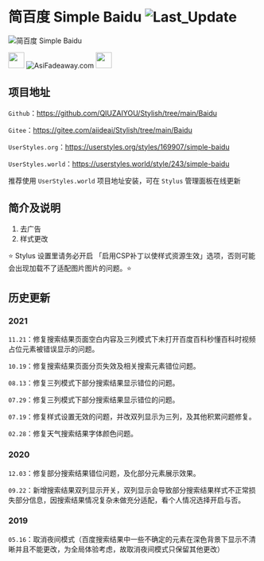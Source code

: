 # 简百度 Simple Baidu ![Last_Update](https://img.shields.io/badge/%E6%9C%80%E5%90%8E%E6%9B%B4%E6%96%B0-2022.02.07-blue)

![简百度 Simple Baidu](https://www.asifadeaway.com/Stylish/baidu/StylishCover.png)

<img src="https://camo.githubusercontent.com/3177a12d6dac9a08032f768208bde1cc65437e2fe48b102969255eb7ff5b7512/68747470733a2f2f7777772e61736966616465617761792e636f6d2f696d616765732f66617669636f6e2e737667" width="32" height="32"> ![AsiFadeaway.com](https://www.asifadeaway.com/imgs/Logo.png) <img src="https://camo.githubusercontent.com/3177a12d6dac9a08032f768208bde1cc65437e2fe48b102969255eb7ff5b7512/68747470733a2f2f7777772e61736966616465617761792e636f6d2f696d616765732f66617669636f6e2e737667" width="32" height="32">

## 项目地址

`Github`：<https://github.com/QIUZAIYOU/Stylish/tree/main/Baidu>

`Gitee`：<https://gitee.com/aiideai/Stylish/tree/main/Baidu>

`UserStyles.org`：<https://userstyles.org/styles/169907/simple-baidu>

`UserStyles.world`：<https://userstyles.world/style/243/simple-baidu>

推荐使用 `UserStyles.world` 项目地址安装，可在 `Stylus` 管理面板在线更新

## 简介及说明

1. 去广告
2. 样式更改

⭐ Stylus 设置里请务必开启 「启用CSP补丁以使样式资源生效」选项，否则可能会出现加载不了适配图片图片的问题。⭐

## 历史更新

### 2021

`11.21`：修复搜索结果页面空白内容及三列模式下未打开百度百科秒懂百科时视频占位元素被错误显示的问题。

`10.19`：修复搜索结果页面分页失效及相关搜索元素错位问题。

`08.13`：修复三列模式下部分搜索结果显示错位的问题。

`07.29`：修复三列模式下部分搜索结果显示错位的问题。

`07.19`：修复样式设置无效的问题，并改双列显示为三列，及其他积累问题修复。

`02.28`：修复天气搜索结果字体颜色问题。

### 2020

`12.03`：修复部分搜索结果错位问题，及化部分元素展示效果。

`09.22`：新增搜索结果双列显示开关，双列显示会导致部分搜索结果样式不正常损失部分信息，因搜索结果情况复杂未做充分适配，看个人情况选择开启与否。

### 2019

`05.16`：取消夜间模式（百度搜索结果中一些不确定的元素在深色背景下显示不清晰并且不能更改，为全局体验考虑，故取消夜间模式只保留其他更改）

